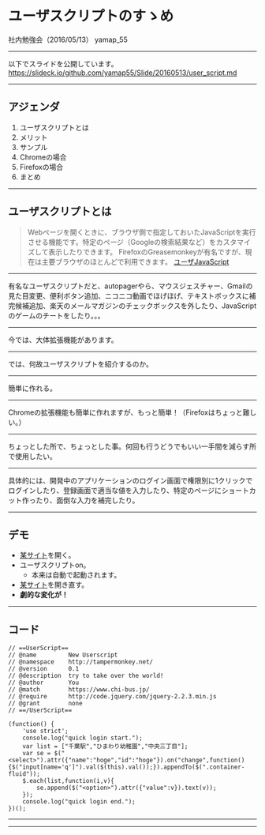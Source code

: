 # ユーザスクリプトのすゝめ

社内勉強会（2016/05/13）
yamap_55

---

以下でスライドを公開しています。
https://slideck.io/github.com/yamap55/Slide/20160513/user_script.md

---

## アジェンダ
1. ユーザスクリプトとは
2. メリット
3. サンプル
4. Chromeの場合
5. Firefoxの場合
6. まとめ

---

## ユーザスクリプトとは

>Webページを開くときに、ブラウザ側で指定しておいたJavaScriptを実行させる機能です。特定のページ（Googleの検索結果など）をカスタマイズして表示したりできます。
>FirefoxのGreasemonkeyが有名ですが、現在は主要ブラウザのほとんどで利用できます。
>[ユーザJavaScript](http://gimite.net/pukiwiki/index.php?%A5%E6%A1%BC%A5%B6JavaScript)

---

有名なユーザスクリプトだと、autopagerやら、マウスジェスチャー、Gmailの見た目変更、便利ボタン追加、ニコニコ動画でほげほげ、テキストボックスに補完候補追加、楽天のメールマガジンのチェックボックスを外したり、JavaScriptのゲームのチートをしたり。。。

---

今では、大体拡張機能があります。

---

では、何故ユーザスクリプトを紹介するのか。

---

簡単に作れる。

---

Chromeの拡張機能も簡単に作れますが、もっと簡単！（Firefoxはちょっと難しい。）

---

ちょっとした所で、ちょっとした事。何回も行うどうでもいい一手間を減らす所で使用したい。

---

具体的には、開発中のアプリケーションのログイン画面で権限別に1クリックでログインしたり、登録画面で適当な値を入力したり、特定のページにショートカット作ったり、面倒な入力を補完したり。

---

## デモ
- [某サイト](https://www.chi-bus.jp/)を開く。
- ユーザスクリプトon。
    - 本来は自動で起動されます。
- [某サイト](https://www.chi-bus.jp/)を開き直す。
- **劇的な変化が！**

---

## コード
```
// ==UserScript==
// @name         New Userscript
// @namespace    http://tampermonkey.net/
// @version      0.1
// @description  try to take over the world!
// @author       You
// @match        https://www.chi-bus.jp/
// @require      http://code.jquery.com/jquery-2.2.3.min.js
// @grant        none
// ==/UserScript==

(function() {
    'use strict';
    console.log("quick login start.");
    var list = ["千葉駅","ひまわり幼稚園","中央三丁目"];
    var se = $("<select>").attr({"name":"hoge","id":"hoge"}).on("change",function(){$("input[name='q']").val($(this).val());}).appendTo($(".container-fluid"));
    $.each(list,function(i,v){
        se.append($("<option>").attr({"value":v}).text(v));
    });
    console.log("quick login end.");
})();
```

---

---
